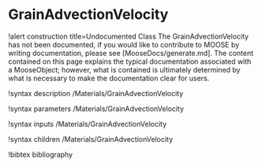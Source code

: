 <!-- MOOSE Documentation Stub: Remove this when content is added. -->

# GrainAdvectionVelocity

!alert construction title=Undocumented Class
The GrainAdvectionVelocity has not been documented, if you would like to contribute to MOOSE by
writing documentation, please see [MooseDocs/generate.md]. The content contained on this page explains
the typical documentation associated with a MooseObject; however, what is contained is ultimately
determined by what is necessary to make the documentation clear for users.

!syntax description /Materials/GrainAdvectionVelocity

!syntax parameters /Materials/GrainAdvectionVelocity

!syntax inputs /Materials/GrainAdvectionVelocity

!syntax children /Materials/GrainAdvectionVelocity

!bibtex bibliography
